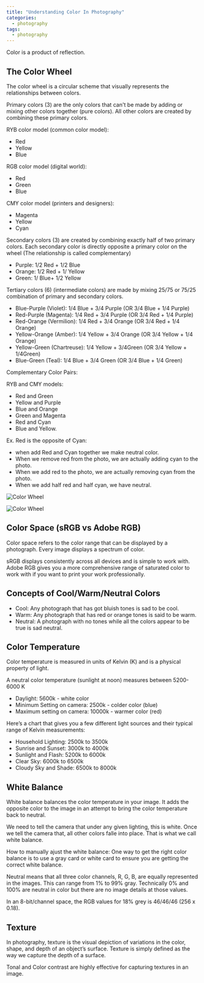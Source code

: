 ```yaml
---
title: "Understanding Color In Photography"
categories:
  - photography
tags:
  - photography
---
```


Color is a product of reflection.

## The Color Wheel

The color wheel is a circular scheme that visually represents the relationships between colors.

Primary colors (3) are the only colors that can't be made by adding or mixing other colors together (pure colors).
All other colors are created by combining these primary colors.

RYB color model (common color model):

- Red
- Yellow
- Blue

RGB color model (digital world):

- Red
- Green
- Blue

CMY color model (printers and designers):

- Magenta
- Yellow
- Cyan

Secondary colors (3) are created by combining exactly half of two primary colors.
Each secondary color is directly opposite a primary color on the wheel (The relationship is called complementary)

- Purple: 1/2 Red + 1/2 Blue
- Orange: 1/2 Red + 1/ Yellow
- Green: 1/ Blue+ 1/2 Yellow

Tertiary colors (6) (intermediate colors) are made by mixing 25/75 or 75/25 combination of primary and secondary colors.

- Blue-Purple (Violet): 1/4 Blue + 3/4 Purple (OR 3/4 Blue + 1/4 Purple)
- Red-Purple (Magenta): 1/4 Red + 3/4 Purple (OR 3/4 Red + 1/4 Purple)
- Red-Orange (Vermilion): 1/4 Red + 3/4 Orange (OR  3/4 Red + 1/4 Orange)
- Yellow-Orange (Amber): 1/4 Yellow + 3/4 Orange (OR 3/4 Yellow + 1/4 Orange)
- Yellow-Green (Chartreuse): 1/4 Yellow + 3/4Green (OR 3/4 Yellow + 1/4Green)
- Blue-Green (Teal): 1/4 Blue + 3/4 Green (OR 3/4 Blue + 1/4 Green)

Complementary Color Pairs:

RYB and CMY models:

- Red and Green
- Yellow and Purple
- Blue and Orange
- Green and Magenta
- Red and Cyan
- Blue and Yellow.

Ex. Red is the opposite of Cyan:

- when add Red and Cyan together we make neutral color.
- When we remove red from the photo, we are actually adding cyan to the photo.
- When we add red to the photo, we are actually removing cyan from the photo.
- When we add half red and half cyan, we have neutral.

![Color Wheel]({{site.url}}/assets/posts/2022-08-04-Understanding-Color-In-Photography/color-wheel-rgb-cmy.png)

![Color Wheel]({{site.url}}/assets/posts/2022-08-04-Understanding-Color-In-Photography/color_wheel.gif)

## Color Space (sRGB vs Adobe RGB)

Color space refers to the color range that can be displayed by a photograph.
Every image displays a spectrum of color.

sRGB displays consistently across all devices and is simple to work with.
Adobe RGB gives you a more comprehensive range of saturated color to work with if you want to print your work professionally.

## Concepts of Cool/Warm/Neutral Colors

- Cool: Any photograph that has got bluish tones is sad to be cool.
- Warm: Any photograph that has red or orange tones is said to be warm.
- Neutral: A photograph with no tones while all the colors appear to be true is sad neutral.

## Color Temperature

Color temperature is measured in units of Kelvin (K) and is a physical property of light.

A neutral color temperature (sunlight at noon) measures between 5200-6000 K

- Daylight: 5600k - white color
- Minimum Setting on camera: 2500k - colder color (blue)
- Maximum setting on camera: 10000k - warmer color (red)

Here’s a chart that gives you a few different light sources and their typical range of Kelvin measurements:

- Household Lighting: 2500k to 3500k
- Sunrise and Sunset: 3000k to 4000k
- Sunlight and Flash: 5200k to 6000k
- Clear Sky: 6000k to 6500k
- Cloudy Sky and Shade: 6500k to 8000k

## White Balance

White balance balances the color temperature in your image.
It adds the opposite color to the image in an attempt to bring the color temperature back to neutral.

We need to tell the camera that under any given lighting, this is white.
Once we tell the camera that, all other colors falle into place.
That is what we call white balance.

How to manually ajust the white balance:
One way to get the right color balance is to use a gray card or white card to ensure you are getting the correct white balance.

Neutral means that all three color channels, R, G, B, are equally represented in the images.
This can range from 1% to 99% gray.
Technically 0% and 100% are neutral in color but there are no image details at those values.

In an 8-bit/channel space, the RGB values for 18% grey is 46/46/46 (256 x 0.18).

## Texture

In photography, texture is the visual depiction of variations in the color, shape, and depth of an object’s surface.
Texture is simply defined as the way we capture the depth of a surface.

Tonal and Color contrast are highly effective for capturing textures in an image.
